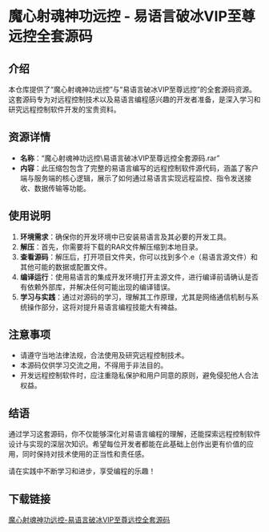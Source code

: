 # 魔心射魂神功远控 - 易语言破冰VIP至尊远控全套源码

## 介绍

本仓库提供了“魔心射魂神功远控”与“易语言破冰VIP至尊远控”的全套源码资源。这套源码专为对远程控制技术以及易语言编程感兴趣的开发者准备，是深入学习和研究远程控制软件开发的宝贵资料。

## 资源详情

- **名称**：“魔心射魂神功远控\易语言破冰VIP至尊远控全套源码.rar”
- **内容**：此压缩包包含了完整的易语言编写的远程控制软件源代码，涵盖了客户端与服务端的核心逻辑，展示了如何通过易语言实现远程监控、指令发送接收、数据传输等功能。
  
## 使用说明

1. **环境需求**：确保你的开发环境中已安装易语言及其必要的开发工具。
2. **解压**：首先，你需要将下载的RAR文件解压缩到本地目录。
3. **查看源码**：解压后，打开项目文件夹，你可以找到多个.e（易语言源文件）和其他可能的数据或配置文件。
4. **编译运行**：使用易语言的集成开发环境打开主源文件，进行编译前请确认是否有依赖外部库，并解决任何可能出现的编译错误。
5. **学习与实践**：通过对源码的学习，理解其工作原理，尤其是网络通信机制与系统操作部分，这将对提升易语言编程技能大有裨益。

## 注意事项

- 请遵守当地法律法规，合法使用及研究远程控制技术。
- 本源码仅供学习交流之用，不得用于非法目的。
- 开发远程控制软件时，应注重隐私保护和用户同意的原则，避免侵犯他人合法权益。

## 结语

通过学习这套源码，你不仅能够深化对易语言编程的理解，还能探索远程控制软件设计与实现的深层次知识。希望每位开发者都能在此基础上创作出更有价值的应用，同时保持对技术使用的正当性和责任感。

请在实践中不断学习和进步，享受编程的乐趣！

## 下载链接

[魔心射魂神功远控-易语言破冰VIP至尊远控全套源码](https://pan.quark.cn/s/a0f392ae54f2)